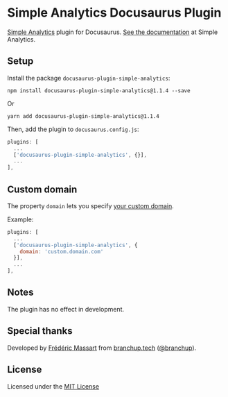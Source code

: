 # Simple Analytics Docusaurus Plugin

[Simple Analytics](https://www.simpleanalytics.com/) plugin for Docusaurus. [See the documentation](https://docs.simpleanalytics.com/install-simple-analytics-with-docusaurus) at Simple Analytics.

## Setup

Install the package `docusaurus-plugin-simple-analytics`:

```
npm install docusaurus-plugin-simple-analytics@1.1.4 --save
```

Or

```
yarn add docusaurus-plugin-simple-analytics@1.1.4
```

Then, add the plugin to `docusaurus.config.js`:

```js
plugins: [
  ...
  ['docusaurus-plugin-simple-analytics', {}],
  ...
],
```

## Custom domain

The property `domain` lets you specify [your custom domain](https://docs.simpleanalytics.com/bypass-ad-blockers).

Example:

```js
plugins: [
  ...
  ['docusaurus-plugin-simple-analytics', {
    domain: 'custom.domain.com'
  }],
  ...
],
```

## Notes

The plugin has no effect in development.

## Special thanks

Developed by [Frédéric Massart](https://github.com/FMCorz) from [branchup.tech](https://www.branchup.tech/?utm_source=github.com%2Fsimpleanalytics%2Fdocusaurus-plugin) ([@branchup](https://github.com/branchup)). 

## License

Licensed under the [MIT License](http://www.opensource.org/licenses/mit-license.php)
